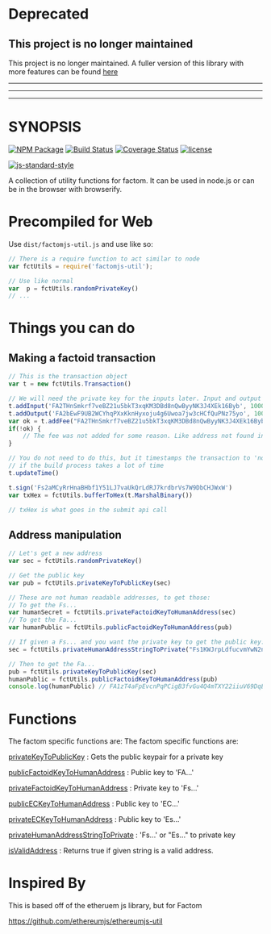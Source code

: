 # Deprecated
## This project is no longer maintained

This project is no longer maintained. A fuller version of this library with more features can be found [here](https://github.com/PaulBernier/factomjs)

----
----
----

# SYNOPSIS
[![NPM Package](https://img.shields.io/npm/v/ethereumjs-util.svg?style=flat-square)](https://www.npmjs.com/package/factomjs-util)
[![Build Status](https://travis-ci.org/Emyrk/factomjs-util.svg?branch=master)](https://travis-ci.org/Emyrk/factomjs-util)
[![Coverage Status](https://coveralls.io/repos/github/Emyrk/factomjs-util/badge.svg?branch=master)](https://coveralls.io/github/Emyrk/factomjs-util?branch=master)
[![license](https://img.shields.io/github/license/mashape/apistatus.svg)]()

[![js-standard-style](https://cdn.rawgit.com/feross/standard/master/badge.svg)](https://github.com/feross/standard)  


A collection of utility functions for factom. It can be used in node.js or can be in the browser with browserify.


# Precompiled for Web

Use `dist/factomjs-util.js` and use like so:
```javascript
// There is a require function to act similar to node
var fctUtils = require('factomjs-util');

// Use like normal
var  p = fctUtils.randomPrivateKey()
// ...
```

# Things you can do

## Making a factoid transaction

```javascript
// This is the transaction object
var t = new fctUtils.Transaction()

// We will need the private key for the inputs later. Input and output is in factoshis
t.addInput('FA2THnSmkrf7veBZ21u5bkT3xqKM3DBd8nQwByyNK3J4XEk16Byb', 100000)
t.addOutput('FA2bEwF9UB2WCYhqPXxKknHyxoju4g6Uwoa7jw3cHCfQuPNz75yo', 100000)
var ok = t.addFee("FA2THnSmkrf7veBZ21u5bkT3xqKM3DBd8nQwByyNK3J4XEk16Byb", 1000)
if(!ok) {
	// The fee was not added for some reason. Like address not found in transaction or something
}

// You do not need to do this, but it timestamps the transaction to 'now'. You should do this before you sign and send
// if the build process takes a lot of time
t.updateTime()

t.sign('Fs2aMCyRrHnaBHbf1Y51LJ7vaUkQrLdRJ7krdbrVs7W9DbCHJWxW')
var txHex = fctUtils.bufferToHex(t.MarshalBinary())

// txHex is what goes in the submit api call
```

## Address manipulation

```javascript
// Let's get a new address
var sec = fctUtils.randomPrivateKey()

// Get the public key
var pub = fctUtils.privateKeyToPublicKey(sec)

// These are not human readable addresses, to get those:
// To get the Fs...
var humanSecret = fctUtils.privateFactoidKeyToHumanAddress(sec)
// To get the Fa...
var humanPublic = fctUtils.publicFactoidKeyToHumanAddress(pub)

// If given a Fs... and you want the private key to get the public key:
sec = fctUtils.privateHumanAddressStringToPrivate("Fs1KWJrpLdfucvmYwN2nWrwepLn8ercpMbzXshd1g8zyhKXLVLWj")

// Then to get the Fa...
pub = fctUtils.privateKeyToPublicKey(sec)
humanPublic = fctUtils.publicFactoidKeyToHumanAddress(pub)
console.log(humanPublic) // FA1zT4aFpEvcnPqPCigB3fvGu4Q4mTXY22iiuV69DqE1pNhdF2MC

```

# Functions

The factom specific functions are:
The factom specific functions are:

[privateKeyToPublicKey](https://github.com/Emyrk/factomjs-util/blob/master/docs/index.md#privatekeytopublickey) : Gets the public keypair for a private key

[publicFactoidKeyToHumanAddress](https://github.com/Emyrk/factomjs-util/blob/master/docs/index.md#publicfactoidkeytohumanaddress) : Public key to 'FA...'

[privateFactoidKeyToHumanAddress](https://github.com/Emyrk/factomjs-util/blob/master/docs/index.md#privatefactoidkeytohumanaddress) : Private key to 'Fs...'

[publicECKeyToHumanAddress](https://github.com/Emyrk/factomjs-util/blob/master/docs/index.md#publiceckeytohumanaddress) : Public key to 'EC...'

[privateECKeyToHumanAddress](https://github.com/Emyrk/factomjs-util/blob/master/docs/index.md#privateeckeytohumanaddress) : Public key to 'Es...'

[privateHumanAddressStringToPrivate](https://github.com/Emyrk/factomjs-util/blob/master/docs/index.md#privatehumanaddressstringtoprivate) : 'Fs...' or "Es..." to private key

[isValidAddress](https://github.com/Emyrk/factomjs-util/blob/master/docs/index.md#isvalidaddress) : Returns true if given string is a valid address.



# Inspired By

This is based off of the etheruem js library, but for Factom

https://github.com/ethereumjs/ethereumjs-util
